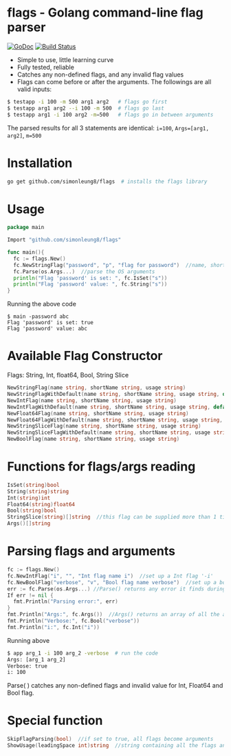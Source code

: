 # flags - Golang command-line flag parser
[![GoDoc](https://godoc.org/github.com/simonleung8/flags?status.svg)](https://godoc.org/github.com/simonleung8/flags) [![Build Status](https://travis-ci.org/simonleung8/flags.png?branch=master)](https://travis-ci.org/simonleung8/flags)

- Simple to use, little learning curve
- Fully tested, reliable
- Catches any non-defined flags, and any invalid flag values
- Flags can come before or after the arguments. The followings are all valid inputs:
```bash
$ testapp -i 100 -m 500 arg1 arg2   # flags go first
$ testapp arg1 arg2 --i 100 -m 500  # flags go last
$ testapp arg1 -i 100 arg2 -m=500   # flags go in between arguments
```
The parsed results for all 3 statements are identical: `i=100`, `Args=[arg1, arg2]`, `m=500`

# Installation
```bash
go get github.com/simonleung8/flags  # installs the flags library
```

# Usage
```Go
package main

Import "github.com/simonleung8/flags"

func main(){
  fc := flags.New()
  fc.NewStringFlag("password", "p", "flag for password")  //name, short_name and usage of the string flag
  fc.Parse(os.Args...)  //parse the OS arguments
  println("Flag 'password' is set: ", fc.IsSet("s"))
  println("Flag 'password' value: ", fc.String("s"))
}
```
Running the above code
```
$ main -password abc
Flag 'password' is set: true
Flag 'password' value: abc
```

# Available Flag Constructor
Flags: String, Int, float64, Bool, String Slice
```Go
NewStringFlag(name string, shortName string, usage string)
NewStringFlagWithDefault(name string, shortName string, usage string, default string)
NewIntFlag(name string, shortName string, usage string)
NewIntFlagWithDefault(name string, shortName string, usage string, default int)
NewFloat64Flag(name string, shortName string, usage string)
NewFloat64FlagWithDefault(name string, shortName string, usage string, default float64)
NewStringSliceFlag(name string, shortName string, usage string)
NewStringSliceFlagWithDefault(name string, shortName string, usage string, default []string)
NewBoolFlag(name string, shortName string, usage string)
```

# Functions for flags/args reading
```Go
IsSet(string)bool
String(string)string
Int(string)int
Float64(string)float64
Bool(string)bool
StringSlice(string)[]string  //this flag can be supplied more than 1 time
Args()[]string
```

# Parsing flags and arguments
```Go
fc := flags.New()
fc.NewIntFlag("i", "", "Int flag name i")  //set up a Int flag '-i'
fc.NewBoolFlag("verbose", "v", "Bool flag name verbose")  //set up a bool flag '-verbose'
err := fc.Parse(os.Args...) //Parse() returns any error it finds during parsing
If err != nil {
  fmt.Println("Parsing error:", err)
}
fmt.Println("Args:", fc.Args())  //Args() returns an array of all the arguments
fmt.Println("Verbose:", fc.Bool("verbose"))
fmt.Println("i:", fc.Int("i"))
```
Running above
```bash
$ app arg_1 -i 100 arg_2 -verbose  # run the code
Args: [arg_1 arg_2]
Verbose: true
i: 100
```
Parse( ) catches any non-defined flags and invalid value for Int, Float64 and Bool flag.

# Special function
```Go
SkipFlagParsing(bool)  //if set to true, all flags become arguments
ShowUsage(leadingSpace int)string  //string containing all the flags and their usage text
```
